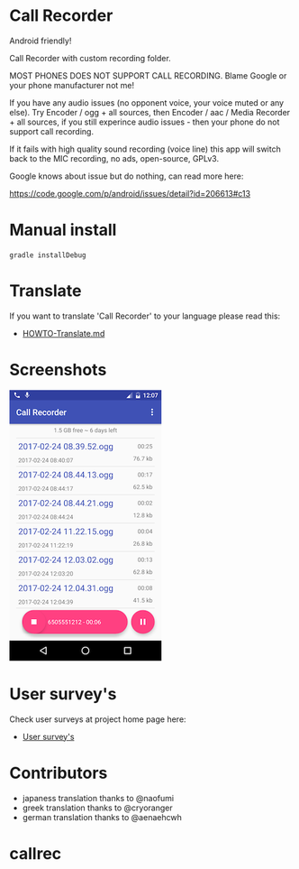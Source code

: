 # Call Recorder

Android friendly!

Call Recorder with custom recording folder.

MOST PHONES DOES NOT SUPPORT CALL RECORDING. Blame Google or your phone manufacturer not me!

If you have any audio issues (no opponent voice, your voice muted or any else). Try Encoder / ogg + all sources, then Encoder / aac / Media Recorder + all sources, if you still experince audio issues - then your phone do not support call recording.

If it fails with high quality sound recording (voice line) this app will switch back to the MIC recording, no ads, open-source, GPLv3.

Google knows about issue but do nothing, can read more here:

https://code.google.com/p/android/issues/detail?id=206613#c13

# Manual install

    gradle installDebug

# Translate

If you want to translate 'Call Recorder' to your language  please read this:

  * [HOWTO-Translate.md](/docs/HOWTO-Translate.md)

# Screenshots

![shot](/docs/shot.png)

# User survey's

Check user surveys at project home page here:

  * [User survey's](https://axet.gitlab.io/android-call-recorder/)

# Contributors

  * japaness translation thanks to @naofumi
  * greek translation thanks to @cryoranger
  * german translation thanks to @aenaehcwh
# callrec
